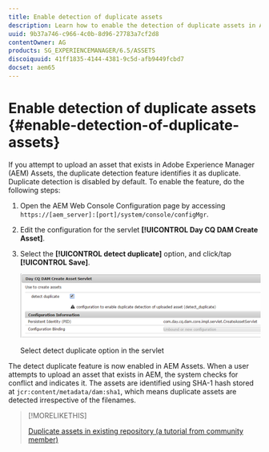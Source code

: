 ```yaml
---
title: Enable detection of duplicate assets
description: Learn how to enable the detection of duplicate assets in AEM.
uuid: 9b37a746-c966-4c0b-8d96-27783a7cf2d8
contentOwner: AG
products: SG_EXPERIENCEMANAGER/6.5/ASSETS
discoiquuid: 41ff1835-4144-4381-9c5d-afb9449fcbd7
docset: aem65
---
```


# Enable detection of duplicate assets {#enable-detection-of-duplicate-assets}

If you attempt to upload an asset that exists in Adobe Experience Manager (AEM) Assets, the duplicate detection feature identifies it as duplicate. Duplicate detection is disabled by default. To enable the feature, do the following steps:

1. Open the AEM Web Console Configuration page by accessing `https://[aem_server]:[port]/system/console/configMgr`.
1. Edit the configuration for the servlet **[!UICONTROL Day CQ DAM Create Asset]**.
1. Select the **[!UICONTROL detect duplicate]** option, and click/tap **[!UICONTROL Save]**.

   ![Select detect duplicate option in the servlet](assets/chlimage_1-377.png)

   Select detect duplicate option in the servlet

The detect duplicate feature is now enabled in AEM Assets. When a user attempts to upload an asset that exists in AEM, the system checks for conflict and indicates it. The assets are identified using SHA-1 hash stored at `jcr:content/metadata/dam:sha1`, which means duplicate assets are detected irrespective of the filenames.

>[!MORELIKETHIS]
>
>[Duplicate assets in existing repository (a tutorial from community member)](https://experience-aem.blogspot.com/2019/06/aem-65-find-duplicate-assets-binaries-in-existing-repository.html)
